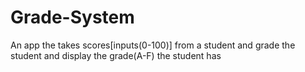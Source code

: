 # Grade-System
An app the takes scores[inputs(0-100)] from a student and grade the student and display the grade(A-F) the student has
